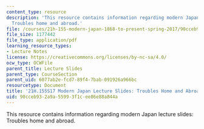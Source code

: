 ```yaml
---
content_type: resource
description: 'This resource contains information regarding modern Japan lecture slides:
  Troubles home and abroad.'
file: /courses/21h-155-modern-japan-1868-to-present-spring-2017/90cceb932a9a55993f1cee86e88a844a_MIT21H_155S17_Troubles.pdf
file_size: 1177442
file_type: application/pdf
learning_resource_types:
- Lecture Notes
license: https://creativecommons.org/licenses/by-nc-sa/4.0/
ocw_type: OCWFile
parent_title: Lecture Slides
parent_type: CourseSection
parent_uid: 6077ab2e-fcd7-89f4-7bab-091926a966bc
resourcetype: Document
title: '21H.155S17 Modern Japan Lecture Slides: Troubles Home and Abroad'
uid: 90cceb93-2a9a-5599-3f1c-ee86e88a844a
---
```

This resource contains information regarding modern Japan lecture slides: Troubles home and abroad.
